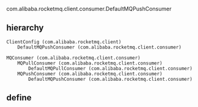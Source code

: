 com.alibaba.rocketmq.client.consumer.DefaultMQPushConsumer

## hierarchy
```
ClientConfig (com.alibaba.rocketmq.client)
    DefaultMQPushConsumer (com.alibaba.rocketmq.client.consumer)

MQConsumer (com.alibaba.rocketmq.client.consumer)
    MQPullConsumer (com.alibaba.rocketmq.client.consumer)
        DefaultMQPullConsumer (com.alibaba.rocketmq.client.consumer)
    MQPushConsumer (com.alibaba.rocketmq.client.consumer)
        DefaultMQPushConsumer (com.alibaba.rocketmq.client.consumer)
```
## define
